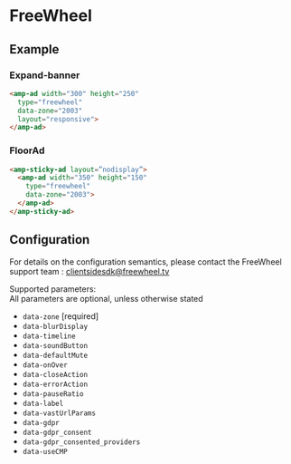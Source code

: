 <!---
Copyright 2018 The AMP HTML Authors. All Rights Reserved.

Licensed under the Apache License, Version 2.0 (the "License");
you may not use this file except in compliance with the License.
You may obtain a copy of the License at

      http://www.apache.org/licenses/LICENSE-2.0

Unless required by applicable law or agreed to in writing, software
distributed under the License is distributed on an "AS-IS" BASIS,
WITHOUT WARRANTIES OR CONDITIONS OF ANY KIND, either express or implied.
See the License for the specific language governing permissions and
limitations under the License.
-->

# FreeWheel

## Example

### Expand-banner

```html
<amp-ad width="300" height="250"
  type="freewheel"
  data-zone="2003"
  layout="responsive">
</amp-ad>
```

### FloorAd

```html
<amp-sticky-ad layout=”nodisplay”>
  <amp-ad width="350" height="150"  
    type="freewheel" 
    data-zone="2003">
  </amp-ad>
</amp-sticky-ad>
```

## Configuration

For details on the configuration semantics, please contact the FreeWheel support team : clientsidesdk@freewheel.tv 

Supported parameters:  
All parameters are optional, unless otherwise stated  
- `data-zone` [required]
- `data-blurDisplay`
- `data-timeline`
- `data-soundButton`
- `data-defaultMute`
- `data-onOver`
- `data-closeAction`
- `data-errorAction`
- `data-pauseRatio`
- `data-label`
- `data-vastUrlParams`
- `data-gdpr`
- `data-gdpr_consent`
- `data-gdpr_consented_providers`
- `data-useCMP`